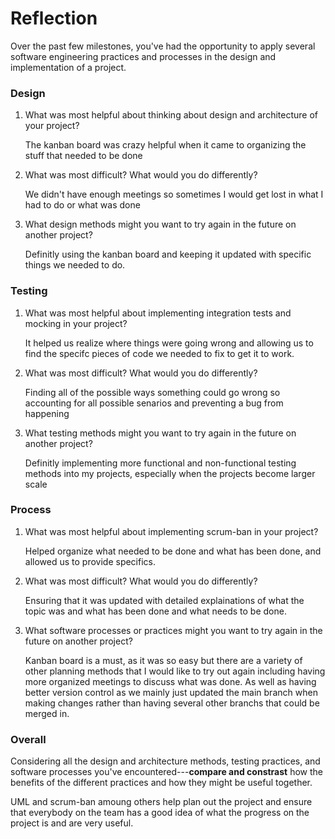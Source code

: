 # Reflection

Over the past few milestones, you've had the opportunity to apply several software engineering practices and processes in the design and implementation of a project.

### Design

1. What was most helpful about thinking about design and architecture of your project?
      
      The kanban board was crazy helpful when it came to organizing the stuff that needed to be done
      
2. What was most difficult? What would you do differently?
      
      We didn't have enough meetings so sometimes I would get lost in what I had to do or what was done

3. What design methods might you want to try again in the future on another project?
      
      Definitly using the kanban board and keeping it updated with specific things we needed to do.


### Testing

1. What was most helpful about implementing integration tests and mocking in your project?

      It helped us realize where things were going wrong and allowing us to find the specifc pieces of code we needed to fix to get it to work.

2. What was most difficult? What would you do differently?

      Finding all of the possible ways something could go wrong so accounting for all possible senarios and preventing a bug from happening

3. What testing methods might you want to try again in the future on another project?

      Definitly implementing more functional and non-functional testing methods into my projects, especially when the projects become larger scale


### Process

1. What was most helpful about implementing scrum-ban in your project?

     Helped organize what needed to be done and what has been done, and allowed us to provide specifics.

2. What was most difficult? What would you do differently?

      Ensuring that it was updated with detailed explainations of what the topic was and what has been done and what needs to be done.

3. What software processes or practices might you want to try again in the future on another project?

      Kanban board is a must, as it was so easy but there are a variety of other planning methods that I would like to try out again including having more organized meetings to discuss what was done. As well as having better version control as we mainly just updated the main branch when making changes rather than having several other branchs that could be merged in.

### Overall

Considering all the design and architecture methods, testing practices, and software processes you've encountered---**compare and constrast** how the benefits of the different practices and how they might be useful together.

   UML and scrum-ban amoung others help plan out the project and ensure that everybody on the team has a good idea of what the progress on the project is and are very useful.



